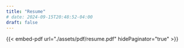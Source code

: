 ```yaml
---
title: "Resume"
# date: 2024-09-15T20:48:52-04:00
draft: false
---
```


{{< embed-pdf url="./assets/pdf/resume.pdf" hidePaginator="true" >}}

